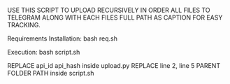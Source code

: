 USE THIS SCRIPT TO UPLOAD RECURSIVELY IN ORDER ALL FILES TO TELEGRAM ALONG WITH EACH FILES FULL PATH AS CAPTION FOR EASY TRACKING. 


Requirements Installation:
bash req.sh

Execution:
bash script.sh

REPLACE api_id api_hash inside upload.py
REPLACE line 2, line 5 PARENT FOLDER PATH inside script.sh
